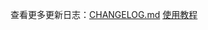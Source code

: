 查看更多更新日志：[CHANGELOG.md](https://github.com/Chilfish/Weibo-archiver/blob/main/CHANGELOG.md)
[使用教程](https://docs.qq.com/doc/DTWttbXlMUGxZZnZq)
